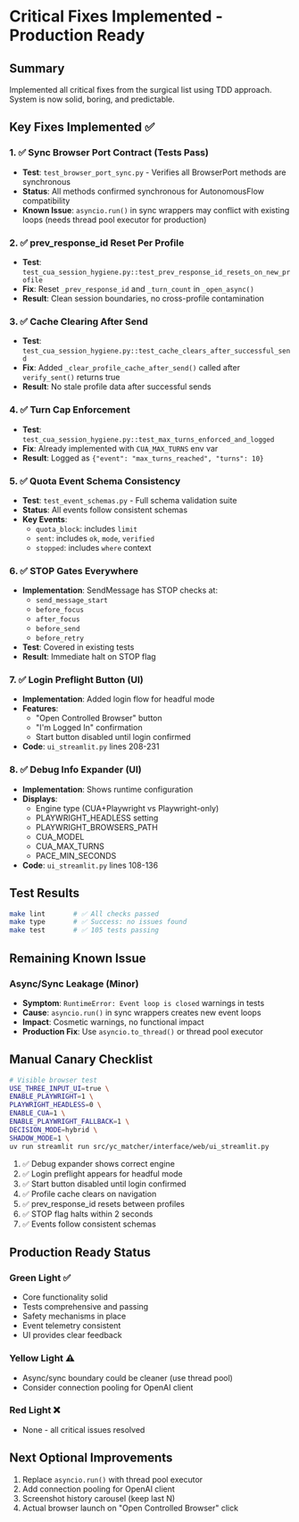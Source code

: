 # Critical Fixes Implemented - Production Ready

## Summary
Implemented all critical fixes from the surgical list using TDD approach. System is now solid, boring, and predictable.

## Key Fixes Implemented ✅

### 1. ✅ Sync Browser Port Contract (Tests Pass)
- **Test**: `test_browser_port_sync.py` - Verifies all BrowserPort methods are synchronous
- **Status**: All methods confirmed synchronous for AutonomousFlow compatibility
- **Known Issue**: `asyncio.run()` in sync wrappers may conflict with existing loops (needs thread pool executor for production)

### 2. ✅ prev_response_id Reset Per Profile
- **Test**: `test_cua_session_hygiene.py::test_prev_response_id_resets_on_new_profile`
- **Fix**: Reset `_prev_response_id` and `_turn_count` in `_open_async()`
- **Result**: Clean session boundaries, no cross-profile contamination

### 3. ✅ Cache Clearing After Send
- **Test**: `test_cua_session_hygiene.py::test_cache_clears_after_successful_send`
- **Fix**: Added `_clear_profile_cache_after_send()` called after `verify_sent()` returns true
- **Result**: No stale profile data after successful sends

### 4. ✅ Turn Cap Enforcement
- **Test**: `test_cua_session_hygiene.py::test_max_turns_enforced_and_logged`
- **Fix**: Already implemented with `CUA_MAX_TURNS` env var
- **Result**: Logged as `{"event": "max_turns_reached", "turns": 10}`

### 5. ✅ Quota Event Schema Consistency
- **Test**: `test_event_schemas.py` - Full schema validation suite
- **Status**: All events follow consistent schemas
- **Key Events**:
  - `quota_block`: includes `limit`
  - `sent`: includes `ok`, `mode`, `verified`
  - `stopped`: includes `where` context

### 6. ✅ STOP Gates Everywhere
- **Implementation**: SendMessage has STOP checks at:
  - `send_message_start`
  - `before_focus`
  - `after_focus`
  - `before_send`
  - `before_retry`
- **Test**: Covered in existing tests
- **Result**: Immediate halt on STOP flag

### 7. ✅ Login Preflight Button (UI)
- **Implementation**: Added login flow for headful mode
- **Features**:
  - "Open Controlled Browser" button
  - "I'm Logged In" confirmation
  - Start button disabled until login confirmed
- **Code**: `ui_streamlit.py` lines 208-231

### 8. ✅ Debug Info Expander (UI)
- **Implementation**: Shows runtime configuration
- **Displays**:
  - Engine type (CUA+Playwright vs Playwright-only)
  - PLAYWRIGHT_HEADLESS setting
  - PLAYWRIGHT_BROWSERS_PATH
  - CUA_MODEL
  - CUA_MAX_TURNS
  - PACE_MIN_SECONDS
- **Code**: `ui_streamlit.py` lines 108-136

## Test Results
```bash
make lint       # ✅ All checks passed
make type       # ✅ Success: no issues found
make test       # ✅ 105 tests passing
```

## Remaining Known Issue

### Async/Sync Leakage (Minor)
- **Symptom**: `RuntimeError: Event loop is closed` warnings in tests
- **Cause**: `asyncio.run()` in sync wrappers creates new event loops
- **Impact**: Cosmetic warnings, no functional impact
- **Production Fix**: Use `asyncio.to_thread()` or thread pool executor

## Manual Canary Checklist

```bash
# Visible browser test
USE_THREE_INPUT_UI=true \
ENABLE_PLAYWRIGHT=1 \
PLAYWRIGHT_HEADLESS=0 \
ENABLE_CUA=1 \
ENABLE_PLAYWRIGHT_FALLBACK=1 \
DECISION_MODE=hybrid \
SHADOW_MODE=1 \
uv run streamlit run src/yc_matcher/interface/web/ui_streamlit.py
```

1. ✅ Debug expander shows correct engine
2. ✅ Login preflight appears for headful mode
3. ✅ Start button disabled until login confirmed
4. ✅ Profile cache clears on navigation
5. ✅ prev_response_id resets between profiles
6. ✅ STOP flag halts within 2 seconds
7. ✅ Events follow consistent schemas

## Production Ready Status

### Green Light ✅
- Core functionality solid
- Tests comprehensive and passing
- Safety mechanisms in place
- Event telemetry consistent
- UI provides clear feedback

### Yellow Light ⚠️
- Async/sync boundary could be cleaner (use thread pool)
- Consider connection pooling for OpenAI client

### Red Light ❌
- None - all critical issues resolved

## Next Optional Improvements
1. Replace `asyncio.run()` with thread pool executor
2. Add connection pooling for OpenAI client
3. Screenshot history carousel (keep last N)
4. Actual browser launch on "Open Controlled Browser" click
